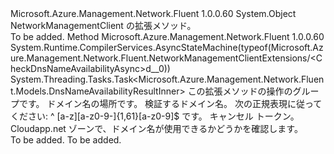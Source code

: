 <Type Name="NetworkManagementClientExtensions" FullName="Microsoft.Azure.Management.Network.Fluent.NetworkManagementClientExtensions">
  <TypeSignature Language="C#" Value="public static class NetworkManagementClientExtensions" />
  <TypeSignature Language="ILAsm" Value=".class public auto ansi abstract sealed beforefieldinit NetworkManagementClientExtensions extends System.Object" />
  <TypeSignature Language="DocId" Value="T:Microsoft.Azure.Management.Network.Fluent.NetworkManagementClientExtensions" />
  <TypeSignature Language="VB.NET" Value="Public Module NetworkManagementClientExtensions" />
  <TypeSignature Language="F#" Value="type NetworkManagementClientExtensions = class" />
  <AssemblyInfo>
    <AssemblyName>Microsoft.Azure.Management.Network.Fluent</AssemblyName>
    <AssemblyVersion>1.0.0.60</AssemblyVersion>
  </AssemblyInfo>
  <Base>
    <BaseTypeName>System.Object</BaseTypeName>
  </Base>
  <Interfaces />
  <Docs>
    <summary>
            NetworkManagementClient の拡張メソッド。
            </summary>
    <remarks>To be added.</remarks>
  </Docs>
  <Members>
    <Member MemberName="CheckDnsNameAvailabilityAsync">
      <MemberSignature Language="C#" Value="public static System.Threading.Tasks.Task&lt;Microsoft.Azure.Management.Network.Fluent.Models.DnsNameAvailabilityResultInner&gt; CheckDnsNameAvailabilityAsync (this Microsoft.Azure.Management.Network.Fluent.INetworkManagementClient operations, string location, string domainNameLabel = null, System.Threading.CancellationToken cancellationToken = null);" />
      <MemberSignature Language="ILAsm" Value=".method public static hidebysig class System.Threading.Tasks.Task`1&lt;class Microsoft.Azure.Management.Network.Fluent.Models.DnsNameAvailabilityResultInner&gt; CheckDnsNameAvailabilityAsync(class Microsoft.Azure.Management.Network.Fluent.INetworkManagementClient operations, string location, string domainNameLabel, valuetype System.Threading.CancellationToken cancellationToken) cil managed" />
      <MemberSignature Language="DocId" Value="M:Microsoft.Azure.Management.Network.Fluent.NetworkManagementClientExtensions.CheckDnsNameAvailabilityAsync(Microsoft.Azure.Management.Network.Fluent.INetworkManagementClient,System.String,System.String,System.Threading.CancellationToken)" />
      <MemberSignature Language="F#" Value="static member CheckDnsNameAvailabilityAsync : Microsoft.Azure.Management.Network.Fluent.INetworkManagementClient * string * string * System.Threading.CancellationToken -&gt; System.Threading.Tasks.Task&lt;Microsoft.Azure.Management.Network.Fluent.Models.DnsNameAvailabilityResultInner&gt;" Usage="Microsoft.Azure.Management.Network.Fluent.NetworkManagementClientExtensions.CheckDnsNameAvailabilityAsync (operations, location, domainNameLabel, cancellationToken)" />
      <MemberType>Method</MemberType>
      <AssemblyInfo>
        <AssemblyName>Microsoft.Azure.Management.Network.Fluent</AssemblyName>
        <AssemblyVersion>1.0.0.60</AssemblyVersion>
      </AssemblyInfo>
      <Attributes>
        <Attribute>
          <AttributeName>System.Runtime.CompilerServices.AsyncStateMachine(typeof(Microsoft.Azure.Management.Network.Fluent.NetworkManagementClientExtensions/&lt;CheckDnsNameAvailabilityAsync&gt;d__0))</AttributeName>
        </Attribute>
      </Attributes>
      <ReturnValue>
        <ReturnType>System.Threading.Tasks.Task&lt;Microsoft.Azure.Management.Network.Fluent.Models.DnsNameAvailabilityResultInner&gt;</ReturnType>
      </ReturnValue>
      <Parameters>
        <Parameter Name="operations" Type="Microsoft.Azure.Management.Network.Fluent.INetworkManagementClient" RefType="this" />
        <Parameter Name="location" Type="System.String" />
        <Parameter Name="domainNameLabel" Type="System.String" />
        <Parameter Name="cancellationToken" Type="System.Threading.CancellationToken" />
      </Parameters>
      <Docs>
        <param name="operations">
            この拡張メソッドの操作のグループです。
            </param>
        <param name="location">
            ドメイン名の場所です。
            </param>
        <param name="domainNameLabel">
            検証するドメイン名。 次の正規表現に従ってください: ^ [a-z][a-z0-9-]{1,61}[a-z0-9]$ です。
            </param>
        <param name="cancellationToken">
            キャンセル トークン。
            </param>
        <summary>
            Cloudapp.net ゾーンで、ドメイン名が使用できるかどうかを確認します。
            </summary>
        <returns>To be added.</returns>
        <remarks>To be added.</remarks>
      </Docs>
    </Member>
  </Members>
</Type>